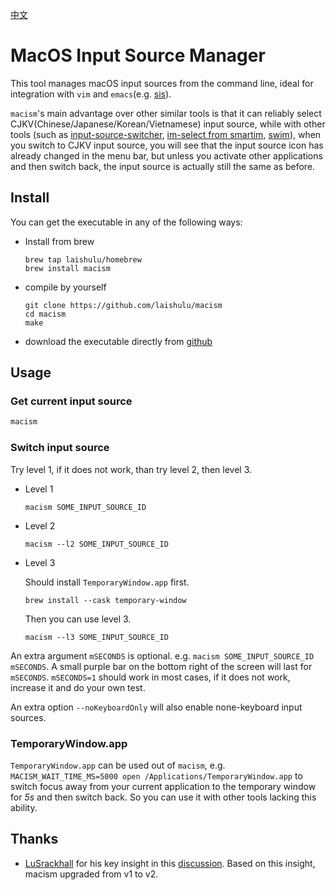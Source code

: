 [中文](https://github.com/laishulu/macism/blob/master/README.zh-CN.md)
# MacOS Input Source Manager

This tool manages macOS input sources from the command line, ideal for
integration with `vim` and `emacs`(e.g. 
[sis](https://github.com/laishulu/emacs-smart-input-source)). 

`macism`'s main advantage over other similar tools is that it can reliably 
select CJKV(Chinese/Japanese/Korean/Vietnamese) input source, while with other 
tools (such as
[input-source-switcher](https://github.com/vovkasm/input-source-switcher),
[im-select from smartim](https://github.com/ybian/smartim),
[swim](https://github.com/mitsuse/swim)), when you switch to CJKV input source,
you will see that the input source icon has already changed in the menu bar, but
unless you activate other applications and then switch back, the input source is
actually still the same as before.

## Install

You can get the executable in any of the following ways:

- Install from brew
    ```
    brew tap laishulu/homebrew
    brew install macism
    ```

- compile by yourself
    ```
    git clone https://github.com/laishulu/macism
    cd macism
    make
    ```
- download the executable directly from 
    [github](https://github.com/laishulu/macism/releases)
    
## Usage
### Get current input source
```sh
macism
```
### Switch input source
Try level 1, if it does not work, than try level 2, then level 3.

- Level 1
  ```
  macism SOME_INPUT_SOURCE_ID
  ```
- Level 2
  ```
  macism --l2 SOME_INPUT_SOURCE_ID
  ```
- Level 3

  Should install `TemporaryWindow.app` first.
  ```
  brew install --cask temporary-window 
  ```
  Then you can use level 3.
  ```
  macism --l3 SOME_INPUT_SOURCE_ID
  ```

An extra argument `mSECONDS` is optional. e.g. `macism SOME_INPUT_SOURCE_ID
mSECONDS`. A small purple bar on the bottom right of the screen will last for
`mSECONDS`. `mSECONDS=1` should work in most cases, if it does not work, 
increase it and do your own test. 

An extra option `--noKeyboardOnly` will also enable none-keyboard input
sources.

### TemporaryWindow.app
`TemporaryWindow.app` can be used out of `macism`, e.g.
`MACISM_WAIT_TIME_MS=5000 open /Applications/TemporaryWindow.app` to switch
focus away from your current application to the temporary window for *5s* and
then switch back. So you can use it with other tools lacking this ability.

## Thanks
- [LuSrackhall](https://github.com/LuSrackhall) for his key insight in this
  [discussion](
    https://github.com/rime/squirrel/issues/866#issuecomment-2800561092
  ). Based on this insight, macism upgraded from v1 to v2.

